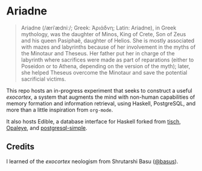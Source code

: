 # Ariadne

> Ariadne (/æriˈædniː/; Greek: Ἀριάδνη; Latin: Ariadne), in Greek mythology, was the daughter of Minos, King of Crete, Son of Zeus and his queen Pasiphaë, daughter of Helios. She is mostly associated with mazes and labyrinths because of her involvement in the myths of the Minotaur and Theseus. Her father put her in charge of the labyrinth where sacrifices were made as part of reparations (either to Poseidon or to Athena, depending on the version of the myth); later, she helped Theseus overcome the Minotaur and save the potential sacrificial victims. 

This repo hosts an in-progress experiment that seeks to construct a useful *exocortex*, a system that augments the mind with non-human capabilities of memory formation and information retrieval, using Haskell, PostgreSQL, and more than a little inspiration from `org-mode`.

It also hosts Edible, a database interface for Haskell forked from [tisch](https://github.com/k0001/tisch), [Opaleye](https://github.com/tomjaguarpaw/haskell-opaleye/), and [postgresql-simple](https://github.com/lpsmith/postgresql-simple).

## Credits

I learned of the *exocortex* neologism from Shrutarshi Basu ([@basus](https://twitter.com/basus)).

